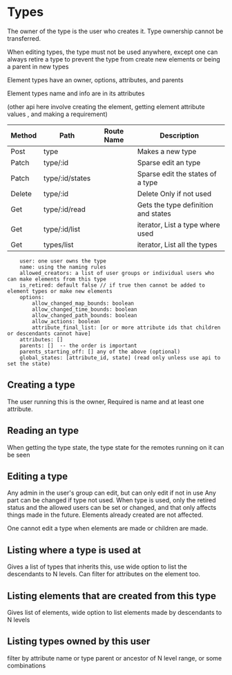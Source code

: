 #  Types


The owner of the type is the user who creates it. Type ownership cannot be transferred.

When editing types, the type must not be used anywhere, except one can always retire a type to prevent
the type from create new elements or being a parent in new types


Element types have an owner, options, attributes, and parents

Element types name and info are in its attributes

(other api here involve creating the element, getting element attribute values , and making a requirement)

| Method | Path            | Route Name | Description                         |
|--------|-----------------|------------|-------------------------------------|
| Post   | type            |            | Makes a new type                    |
| Patch  | type/:id        |            | Sparse edit an type                 |
| Patch  | type/:id/states |            | Sparse edit the states of a type    |
| Delete | type/:id        |            | Delete Only if not used             |
| Get    | type/:id/read   |            | Gets the type definition and states |
| Get    | type/:id/list   |            | iterator, List a type where used    |
| Get    | types/list      |            | iterator, List all the types        |

    
        user: one user owns the type
        name: using the naming rules
        allowed_creators: a list of user groups or individual users who can make elements from this type
        is_retired: default false // if true then cannot be added to element types or make new elements
        options:
            allow_changed_map_bounds: boolean
            allow_changed_time_bounds: boolean
            allow_changed_path_bounds: boolean
            allow_actions: boolean
            attribute_final_list: [or or more attribute ids that children or descendants cannot have]
        attributes: []
        parents: []  -- the order is important
        parents_starting_off: [] any of the above (optional)
        global_states: [attribute_id, state] (read only unless use api to set the state)


## Creating a type
The user running this is the owner,
Required is name and at least one attribute.

## Reading an type

When getting the type state, the type state for the remotes running on it can be seen


## Editing a type

Any admin in the user's group can edit, but can only edit if not in use
Any part can be changed if type not used.
When type is used, only the retired status and the allowed users can be set or changed,
and that only affects things made in the future. Elements already created are not affected.

One cannot edit a type when elements are made or children are made.



## Listing where a type is used at

Gives a list of types that inherits this, use wide option to list the descendants to N levels.
Can filter for attributes on the element too. 

## Listing elements that are created from this type

Gives list of elements, wide option to list elements made by descendants to N levels

## Listing types owned by this user

filter by attribute name or type parent or ancestor of N level range, or some combinations

